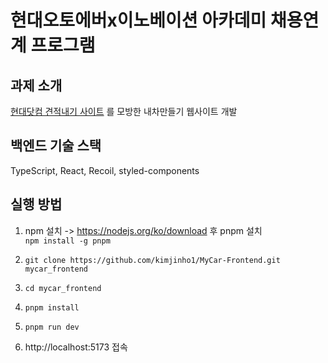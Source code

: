 # 현대오토에버x이노베이션 아카데미 채용연계 프로그램  
## 과제 소개  
[현대닷컴 견적내기 사이트](https://www.hyundai.com/kr/ko/e) 를 모방한 내차만들기 웹사이트 개발  

## 백엔드 기술 스택  
TypeScript, React, Recoil, styled-components  

## 실행 방법
1. npm 설치 -> https://nodejs.org/ko/download 후 pnpm 설치  
`npm install -g pnpm` 

2. `git clone https://github.com/kimjinho1/MyCar-Frontend.git mycar_frontend`  

3. `cd mycar_frontend`  

4. `pnpm install`   

5. `pnpm run dev`   

6. http://localhost:5173 접속  
